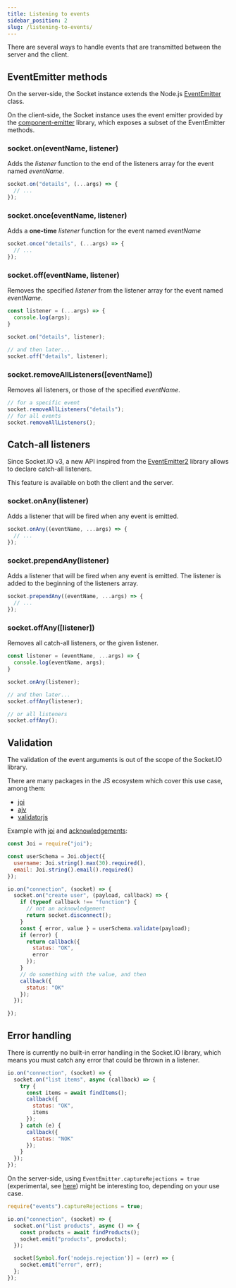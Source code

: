 ```yaml
---
title: Listening to events
sidebar_position: 2
slug: /listening-to-events/
---
```


There are several ways to handle events that are transmitted between the server and the client.

## EventEmitter methods

On the server-side, the Socket instance extends the Node.js [EventEmitter](https://nodejs.org/docs/latest/api/events.html#events_events) class.

On the client-side, the Socket instance uses the event emitter provided by the [component-emitter](https://github.com/component/emitter) library, which exposes a subset of the EventEmitter methods.

### socket.on(eventName, listener)

Adds the *listener* function to the end of the listeners array for the event named *eventName*.

```js
socket.on("details", (...args) => {
  // ...
});
```

### socket.once(eventName, listener)

Adds a **one-time** *listener* function for the event named *eventName*

```js
socket.once("details", (...args) => {
  // ...
});
```

### socket.off(eventName, listener)

Removes the specified *listener* from the listener array for the event named *eventName*.

```js
const listener = (...args) => {
  console.log(args);
}

socket.on("details", listener);

// and then later...
socket.off("details", listener);
```

### socket.removeAllListeners([eventName])

Removes all listeners, or those of the specified *eventName*.

```js
// for a specific event
socket.removeAllListeners("details");
// for all events
socket.removeAllListeners();
```

## Catch-all listeners

Since Socket.IO v3, a new API inspired from the [EventEmitter2](https://github.com/EventEmitter2/EventEmitter2) library allows to declare catch-all listeners.

This feature is available on both the client and the server.

### socket.onAny(listener)

Adds a listener that will be fired when any event is emitted.

```js
socket.onAny((eventName, ...args) => {
  // ...
});
```

### socket.prependAny(listener)

Adds a listener that will be fired when any event is emitted. The listener is added to the beginning of the listeners array.

```js
socket.prependAny((eventName, ...args) => {
  // ...
});
```

### socket.offAny([listener])

Removes all catch-all listeners, or the given listener.

```js
const listener = (eventName, ...args) => {
  console.log(eventName, args);
}

socket.onAny(listener);

// and then later...
socket.offAny(listener);

// or all listeners
socket.offAny();
```

## Validation

The validation of the event arguments is out of the scope of the Socket.IO library.

There are many packages in the JS ecosystem which cover this use case, among them:

- [joi](https://www.npmjs.com/package/joi)
- [ajv](https://www.npmjs.com/package/ajv)
- [validatorjs](https://www.npmjs.com/package/validatorjs)

Example with [joi](https://joi.dev/api/) and [acknowledgements](emitting-events.md#acknowledgements):

```js
const Joi = require("joi");

const userSchema = Joi.object({
  username: Joi.string().max(30).required(),
  email: Joi.string().email().required()
});

io.on("connection", (socket) => {
  socket.on("create user", (payload, callback) => {
    if (typeof callback !== "function") {
      // not an acknowledgement
      return socket.disconnect();
    }
    const { error, value } = userSchema.validate(payload);
    if (error) {
      return callback({
        status: "OK",
        error
      });
    }
    // do something with the value, and then
    callback({
      status: "OK"
    });
  });

});
```

## Error handling

There is currently no built-in error handling in the Socket.IO library, which means you must catch any error that could be thrown in a listener.

```js
io.on("connection", (socket) => {
  socket.on("list items", async (callback) => {
    try {
      const items = await findItems();
      callback({
        status: "OK",
        items
      });
    } catch (e) {
      callback({
        status: "NOK"
      });
    }
  });
});
```

On the server-side, using `EventEmitter.captureRejections = true` (experimental, see [here](https://nodejs.org/api/events.html#events_capture_rejections_of_promises)) might be interesting too, depending on your use case.

```js
require("events").captureRejections = true;

io.on("connection", (socket) => {
  socket.on("list products", async () => {
    const products = await findProducts();
    socket.emit("products", products);
  });

  socket[Symbol.for('nodejs.rejection')] = (err) => {
    socket.emit("error", err);
  };
});
```

